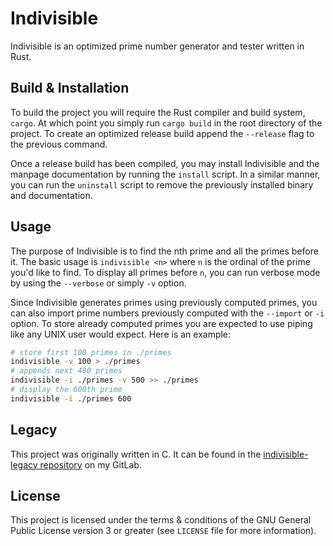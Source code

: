 # Indivisible

Indivisible is an optimized prime number generator and tester written in Rust.

## Build & Installation

To build the project you will require the Rust compiler and build
system, `cargo`. At which point you simply run `cargo build` in the root
directory of the project. To create an optimized release build append
the `--release` flag to the previous command.

Once a release build has been compiled, you may install Indivisible and
the manpage documentation by running the `install` script. In a similar
manner, you can run the `uninstall` script to remove the previously
installed binary and documentation.

## Usage

The purpose of Indivisible is to find the nth prime and all the primes
before it. The basic usage is `indivisible <n>` where `n` is the ordinal
of the prime you'd like to find. To display all primes before `n`, you
can run verbose mode by using the `--verbose` or simply `-v` option.

Since Indivisible generates primes using previously computed primes, you
can also import prime numbers previously computed with the `--import` or
`-i` option. To store already computed primes you are expected to use
piping like any UNIX user would expect. Here is an example:

```bash
# store first 100 primes in ./primes
indivisible -v 100 > ./primes
# appends next 400 primes
indivisible -i ./primes -v 500 >> ./primes
# display the 600th prime
indivisible -i ./primes 600
```

## Legacy

This project was originally written in C. It can be found in the
[indivisible-legacy repository](https://gitlab.com/naortega/Indivisible-legacy)
on my GitLab.

## License

This project is licensed under the terms & conditions of the GNU General
Public License version 3 or greater (see `LICENSE` file for more
information).
